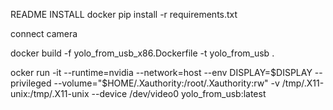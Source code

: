 README
INSTALL docker
pip install -r requirements.txt

connect camera

docker build -f yolo_from_usb_x86.Dockerfile -t yolo_from_usb .

ocker run -it --runtime=nvidia --network=host --env DISPLAY=$DISPLAY  --privileged --volume="$HOME/.Xauthority:/root/.Xauthority:rw" -v /tmp/.X11-unix:/tmp/.X11-unix --device /dev/video0 yolo_from_usb:latest